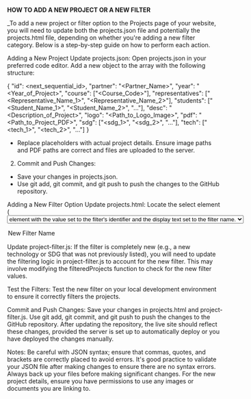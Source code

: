 **HOW TO ADD A NEW PROJECT OR A NEW FILTER**

_To add a new project or filter option to the Projects page of your website, you will need to update both the projects.json file and potentially the projects.html file, depending on whether you're adding a new filter category. Below is a step-by-step guide on how to perform each action.

Adding a New Project
Update projects.json:
Open projects.json in your preferred code editor.
Add a new object to the array with the following structure:

{
  "id": <next_sequential_id>,
  "partner": "<Partner_Name>",
  "year": "<Year_of_Project>",
  "course": ["<Course_Code>"],
  "representatives": ["<Representative_Name_1>", "<Representative_Name_2>"],
  "students": ["<Student_Name_1>", "<Student_Name_2>", "..."],
  "desc": "<Description_of_Project>",
  "logo": "<Path_to_Logo_Image>",
  "pdf": "<Path_to_Project_PDF>",
  "sdg": ["<sdg_1>", "<sdg_2>", "..."],
  "tech": ["<tech_1>", "<tech_2>", "..."]
}
* Replace placeholders with actual project details. Ensure image paths and PDF paths are correct and files are uploaded to the server.


2. Commit and Push Changes:
- Save your changes in projects.json.
- Use git add, git commit, and git push to push the changes to the GitHub repository.

Adding a New Filter Option
Update projects.html:
Locate the select element (<select>) for the filter category you want to add a new option to. For example, if adding a new Sustainable Development Goal (SDG) filter, locate the select element with id="sdg".
Add a new <option> element with the value set to the filter's identifier and the display text set to the filter name.

<option value="new_filter">New Filter Name</option>

Update project-filter.js:
If the filter is completely new (e.g., a new technology or SDG that was not previously listed), you will need to update the filtering logic in project-filter.js to account for the new filter. This may involve modifying the filteredProjects function to check for the new filter values.

Test the Filters:
Test the new filter on your local development environment to ensure it correctly filters the projects.

Commit and Push Changes:
Save your changes in projects.html and project-filter.js.
Use git add, git commit, and git push to push the changes to the GitHub repository.
After updating the repository, the live site should reflect these changes, provided the server is set up to automatically deploy or you have deployed the changes manually.

Notes:
Be careful with JSON syntax; ensure that commas, quotes, and brackets are correctly placed to avoid errors.
It's good practice to validate your JSON file after making changes to ensure there are no syntax errors.
Always back up your files before making significant changes.
For the new project details, ensure you have permissions to use any images or documents you are linking to.

